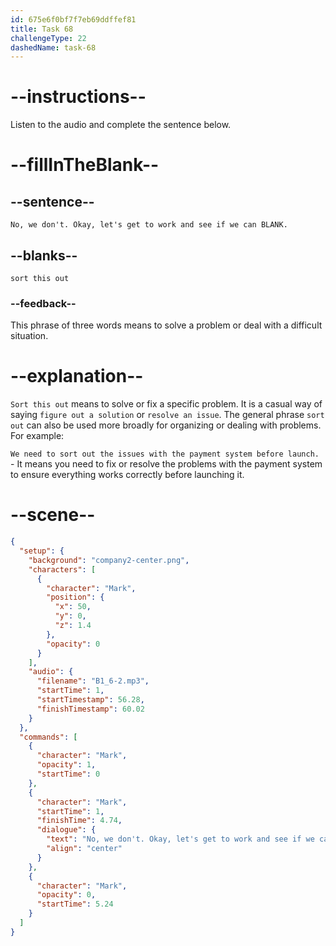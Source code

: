```yaml
---
id: 675e6f0bf7f7eb69ddffef81
title: Task 68
challengeType: 22
dashedName: task-68
---
```


<!-- (audio) Mark: No, we don't. Okay, let's get to work and see if we can sort this out. -->

# --instructions--

Listen to the audio and complete the sentence below.

# --fillInTheBlank--

## --sentence--

`No, we don't. Okay, let's get to work and see if we can BLANK.`

## --blanks--

`sort this out`

### --feedback--

This phrase of three words means to solve a problem or deal with a difficult situation.

# --explanation--

`Sort this out` means to solve or fix a specific problem. It is a casual way of saying `figure out a solution` or `resolve an issue`. The general phrase `sort out` can also be used more broadly for organizing or dealing with problems. For example:

`We need to sort out the issues with the payment system before launch.` - It means you need to fix or resolve the problems with the payment system to ensure everything works correctly before launching it.

# --scene--

```json
{
  "setup": {
    "background": "company2-center.png",
    "characters": [
      {
        "character": "Mark",
        "position": {
          "x": 50,
          "y": 0,
          "z": 1.4
        },
        "opacity": 0
      }
    ],
    "audio": {
      "filename": "B1_6-2.mp3",
      "startTime": 1,
      "startTimestamp": 56.28,
      "finishTimestamp": 60.02
    }
  },
  "commands": [
    {
      "character": "Mark",
      "opacity": 1,
      "startTime": 0
    },
    {
      "character": "Mark",
      "startTime": 1,
      "finishTime": 4.74,
      "dialogue": {
        "text": "No, we don't. Okay, let's get to work and see if we can sort this out.",
        "align": "center"
      }
    },
    {
      "character": "Mark",
      "opacity": 0,
      "startTime": 5.24
    }
  ]
}
```

